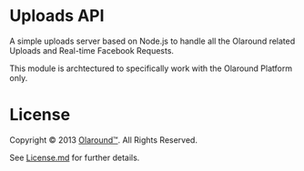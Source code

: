 Uploads API
===========

A simple uploads server based on Node.js to handle all the Olaround related Uploads and Real-time Facebook Requests.

This module is archtectured to specifically work with the Olaround Platform only.


License
=======

Copyright © 2013 [Olaround™](http://olaround.me). All Rights Reserved.

See [License.md](https://github.com/olaround/web-uploads/master/LICENSE.md) for further details.
